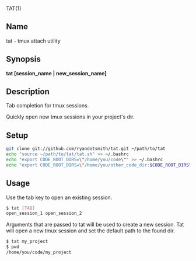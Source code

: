 TAT(1)

## Name
 tat - tmux attach utility

## Synopsis

**tat [session_name | new_session_name]**

## Description

Tab completion for tmux sessions.

Quickly open new tmux sessions in your project's dir.

## Setup

```bash
git clone git://github.com/ryandotsmith/tat.git ~/path/to/tat
echo "source ~/path/to/tat/tat.sh" >> ~/.bashrc
echo "export CODE_ROOT_DIRS=\"/home/you/code\"" >> ~/.bashrc
echo "export CODE_ROOT_DIRS=\"/home/you/other_code_dir:$CODE_ROOT_DIRS\"" >> ~/.bashrc
```

## Usage

Use the tab key to open an existing session.

```bash
$ tat [TAB]
open_session_1 open_session_2
```

Arguments that are passed to tat will be used to create a new session.
Tat will open a new tmux session and set the default path to the found dir.

```bash
$ tat my_project
$ pwd
/home/you/code/my_project
```


